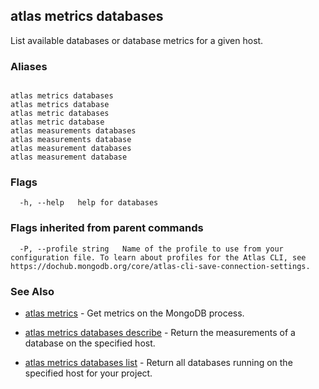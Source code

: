 ## atlas metrics databases

List available databases or database metrics for a given host.




### Aliases
```

atlas metrics databases
atlas metrics database
atlas metric databases
atlas metric database
atlas measurements databases
atlas measurements database
atlas measurement databases
atlas measurement database
```



### Flags

```
  -h, --help   help for databases

```


### Flags inherited from parent commands

```
  -P, --profile string   Name of the profile to use from your configuration file. To learn about profiles for the Atlas CLI, see https://dochub.mongodb.org/core/atlas-cli-save-connection-settings.

```

### See Also


* [atlas metrics](atlas_metrics.md)	- Get metrics on the MongoDB process.

* [atlas metrics databases describe](atlas_metrics_databases_describe.md)	- Return the measurements of a database on the specified host.

* [atlas metrics databases list](atlas_metrics_databases_list.md)	- Return all databases running on the specified host for your project.



